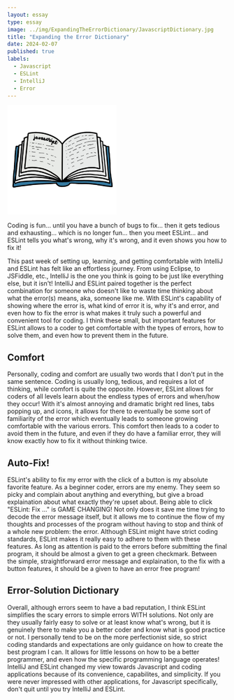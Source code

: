 ```yaml
---
layout: essay
type: essay
image: ../img/ExpandingTheErrorDictionary/JavascriptDictionary.jpg
title: "Expanding the Error Dictionary"
date: 2024-02-07
published: true
labels:
  - Javascript
  - ESLint
  - IntelliJ
  - Error
---
```


<img width="250px" src="../img/ExpandingTheErrorDictionary/JavascriptDictionary.jpg">

Coding is fun... until you have a bunch of bugs to fix... then it gets tedious and exhausting... which is no longer fun... then you meet ESLint... and ESLint tells you what's wrong, why it's wrong, and it even shows you how to fix it!

This past week of setting up, learning, and getting comfortable with IntelliJ and ESLint has felt like an effortless journey. From using Eclipse, to JSFiddle, etc., IntelliJ is the one you think is going to be just like everything else, but it isn't! IntelliJ and ESLint paired together is the perfect combination for someone who doesn't like to waste time thinking about what the error(s) means, aka, someone like me. With ESLint's capability of showing where the error is, what kind of error it is, why it's and error, and even how to fix the error is what makes it truly such a powerful and convenient tool for coding. I think these small, but important features for ESLint allows to a coder to get comfortable with the types of errors, how to solve them, and even how to prevent them in the future.

## Comfort

Personally, coding and comfort are usually two words that I don't put in the same sentence. Coding is usually long, tedious, and requires a lot of thinking, while comfort is quite the opposite. However, ESLint allows for coders of all levels learn about the endless types of errors and when/how they occur! With it's almost annoying and dramatic bright red lines, tabs popping up, and icons, it allows for there to eventually be some sort of familiarity of the error which eventually leads to someone growing comfortable with the various errors. This comfort then leads to a coder to avoid them in the future, and even if they do have a familiar error, they will know exactly how to fix it without thinking twice. 

## Auto-Fix!

ESLint's ability to fix my error with the click of a button is my absolute favorite feature. As a beginner coder, errors are my enemy. They seem so picky and complain about anything and everything, but give a broad explaination about what exactly they're upset about. Being able to click "ESLint: Fix ..." is GAME CHANGING! Not only does it save me time trying to decode the error message itself, but it allows me to continue the flow of my thoughts and processes of the program without having to stop and think of a whole new problem: the error. Although ESLint might have strict coding standards, ESLint makes it really easy to adhere to them with these features. As long as attention is paid to the errors before submitting the final program, it should be almost a given to get a green checkmark. Between the simple, straightforward error message and explaination, to the fix with a button features, it should be a given to have an error free program!

## Error-Solution Dictionary

Overall, although errors seem to have a bad reputation, I think ESLint simplifies the scary errors to simple errors WITH solutions. Not only are they usually fairly easy to solve or at least know what's wrong, but it is genuinely there to make you a better coder and know what is good practice or not. I personally tend to be on the more perfectionist side, so strict coding standards and expectations are only guidance on how to create the best program I can. It allows for little lessons on how to be a better programmer, and even how the specific programming language operates! IntelliJ and ESLint changed my view towards Javascript and coding applications because of its convenience, capabilites, and simplicity. If you were never impressed with other applications, for Javascript specifically, don't quit until you try IntelliJ and ESLint.
